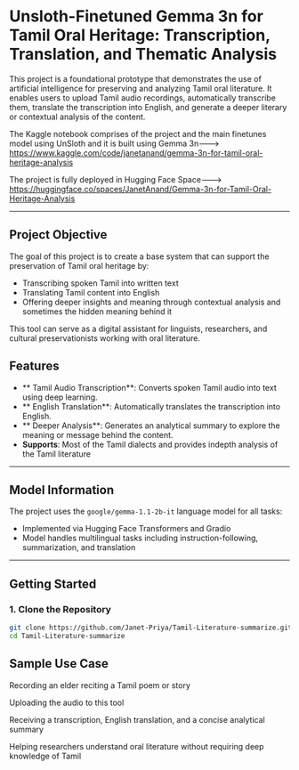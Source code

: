 # Unsloth-Finetuned Gemma 3n for Tamil Oral Heritage: Transcription, Translation, and Thematic Analysis
This project is a foundational prototype that demonstrates the use of artificial intelligence for preserving and analyzing Tamil oral literature. It enables users to upload Tamil audio recordings, automatically transcribe them, translate the transcription into English, and generate a deeper literary or contextual analysis of the content.

The Kaggle notebook comprises of the project and the main finetunes model using UnSloth and it is built using Gemma 3n--->
https://www.kaggle.com/code/janetanand/gemma-3n-for-tamil-oral-heritage-analysis

The project is fully deployed in Hugging Face Space---> https://huggingface.co/spaces/JanetAnand/Gemma-3n-for-Tamil-Oral-Heritage-Analysis


---

##  Project Objective

The goal of this project is to create a base system that can support the preservation of Tamil oral heritage by:
- Transcribing spoken Tamil into written text
- Translating Tamil content into English
- Offering deeper insights and meaning through contextual analysis and sometimes the hidden meaning behind it

This tool can serve as a digital assistant for linguists, researchers, and cultural preservationists working with oral literature.


## Features

- ** Tamil Audio Transcription**: Converts spoken Tamil audio into text using deep learning.
- ** English Translation**: Automatically translates the transcription into English.
- ** Deeper Analysis**: Generates an analytical summary to explore the meaning or message behind the content.
- **Supports**: Most of the Tamil dialects and provides indepth analysis of the Tamil literature

---

## Model Information

The project uses the `google/gemma-1.1-2b-it` language model for all tasks:
- Implemented via Hugging Face Transformers and Gradio
- Model handles multilingual tasks including instruction-following, summarization, and translation

---

##  Getting Started

### 1. Clone the Repository

```bash
git clone https://github.com/Janet-Priya/Tamil-Literature-summarize.git
cd Tamil-Literature-summarize
```
## Sample Use Case
Recording an elder reciting a Tamil poem or story

Uploading the audio to this tool

Receiving a transcription, English translation, and a concise analytical summary

Helping researchers understand oral literature without requiring deep knowledge of Tamil



